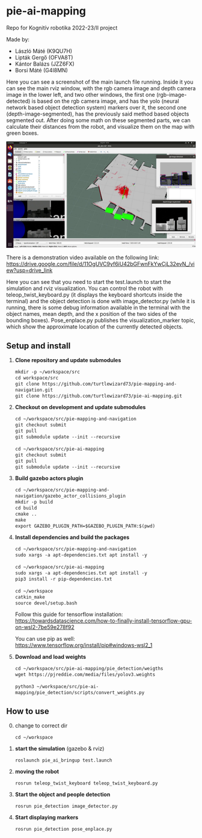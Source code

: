 # pie-ai-mapping
Repo for Kognitív robotika 2022-23/II project

Made by:
- László Máté (K9QU7H)
- Lipták Gergő (OFVA8T)
- Kántor Balázs (JZZ6FX)
- Borsi Máté (G4I8MN)

Here you can see a screenshot of the main launch file running. Inside it you can see the main rviz window, with the rgb camera image and depth camera image in the lower left, and two other windows, the first one (rgb-image-detected) is based on the rgb camera image, and has the yolo (neural network based object detection system) markers over it, the second one (depth-image-segmented), has the previously said method based objects segmented out. After doing some math on these segmented parts, we can calculate their distances from the robot, and visualize them on the map with green boxes.

![Screenshot of the main launch file running](assets/kogrob_ai_mapping_img.png)

There is a demonstration video available on the following link: https://drive.google.com/file/d/11OgUVC9yf6iU42bGFwnFkYwCjL32evN_/view?usp=drive_link


Here you can see that you need to start the test.launch to start the simulation and rviz visualization. You can control the robot with teleop_twist_keyboard.py (it displays the keyboard shortcuts inside the terminal) and the object detection is done with image_detector.py (while it is running, there is some debug information available in the terminal with the object names, mean depth, and the x position of the two sides of the bounding boxes). Pose_enplace.py publishes the visualization_marker topic, which show the approximate location of the currently detected objects.


## Setup and install
1. **Clone repository and update submodules**
    ```
    mkdir -p ~/workspace/src
    cd workspace/src
    git clone https://github.com/turtlewizard73/pie-mapping-and-navigation.git
    git clone https://github.com/turtlewizard73/pie-ai-mapping.git
    ```

2. **Checkout on development and update submodules**
    ```
    cd ~/workspace/src/pie-mapping-and-navigation
    git checkout submit
    git pull
    git submodule update --init --recursive

    cd ~/workspace/src/pie-ai-mapping
    git checkout submit
    git pull
    git submodule update --init --recursive
    ```

3. **Build gazebo actors plugin**
    ```
    cd ~/workspace/src/pie-mapping-and-navigation/gazebo_actor_collisions_plugin
    mkdir -p build
    cd build
    cmake ..
    make
    export GAZEBO_PLUGIN_PATH=$GAZEBO_PLUGIN_PATH:$(pwd)
    ```

4. **Install dependencies and build the packages**
    ```
    cd ~/workspace/src/pie-mapping-and-navigation
    sudo xargs -a apt-dependencies.txt apt install -y

    cd ~/workspace/src/pie-ai-mapping
    sudo xargs -a apt-dependencies.txt apt install -y
    pip3 install -r pip-dependencies.txt

    cd ~/workspace
    catkin_make
    source devel/setup.bash
    ```
    Follow this guide for tensorflow installation: https://towardsdatascience.com/how-to-finally-install-tensorflow-gpu-on-wsl2-7be59e278f92

    You can use pip as well: https://www.tensorflow.org/install/pip#windows-wsl2_1

5. **Download and load weights**
    ```
    cd ~/workspace/src/pie-ai-mapping/pie_detection/weigths
    wget https://pjreddie.com/media/files/yolov3.weights

    python3 ~/workspace/src/pie-ai-mapping/pie_detection/scripts/convert_weights.py
    ```

## How to use
0. change to correct dir
    ```
    cd ~/workspace
    ```
1. **start the simulation** (gazebo & rviz)
    ```
    roslaunch pie_ai_bringup test.launch
    ```

2. **moving the robot**
    ```
    rosrun teleop_twist_keyboard teleop_twist_keyboard.py
    ```

3. **Start the object and people detection**
    ```
    rosrun pie_detection image_detector.py
    ```

4. **Start displaying markers**
    ```
    rosrun pie_detection pose_enplace.py
    ```
